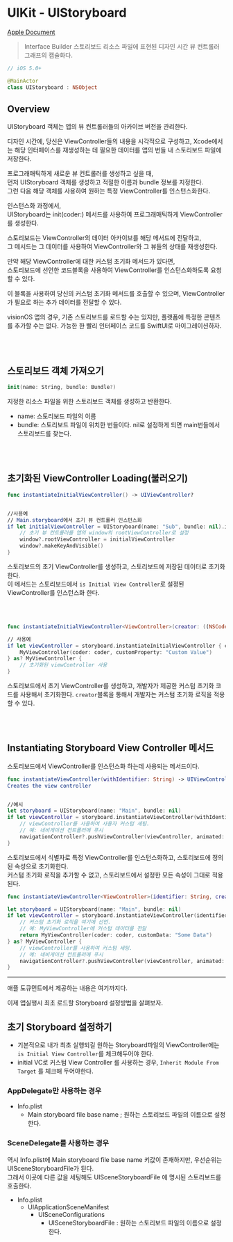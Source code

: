 # UIKit - UIStoryboard

[Apple Document](https://developer.apple.com/documentation/uikit/uistoryboard)
> Interface Builder 스토리보드 리소스 파일에 표현된 디자인 시간 뷰 컨트롤러 그래프의 캡슐화다.

```swift
// iOS 5.0+

@MainActor
class UIStoryboard : NSObject
```

## Overview

UIStoryboard 객체는 앱의 뷰 컨트롤러들의 아카이브 버전을 관리한다.  

디자인 시간에, 당신은 ViewController들의 내용을 시각적으로 구성하고, Xcode에서는 해당 인터페이스를 재생성하는 데 필요한 데이터를 앱의 번들 내 스토리보드 파일에 저장한다.  

프로그래매틱하게 새로운 뷰 컨트롤러를 생성하고 싶을 때,  
먼저 UIStoryboard 객체를 생성하고 적절한 이름과 bundle 정보를 지정한다.  
그런 다음 해당 객체를 사용하여 원하는 특정 ViewController를 인스턴스화한다.

인스턴스화 과정에서,  
UIStoryboard는 init(coder:) 메서드를 사용하여 프로그래매틱하게 ViewController를 생성한다.  

스토리보드는 ViewController의 데이터 아카이브를 해당 메서드에 전달하고,  
그 메서드는 그 데이터를 사용하여 ViewController와 그 뷰들의 상태를 재생성한다.  

만약 해당 ViewController에 대한 커스텀 초기화 메서드가 있다면,  
스토리보드에 선언한 코드블록을 사용하여 ViewController를 인스턴스화하도록 요청할 수 있다.  

이 블록을 사용하여 당신의 커스텀 초기화 메서드를 호출할 수 있으며, ViewController가 필요로 하는 추가 데이터를 전달할 수 있다. 

visionOS 앱의 경우, 기존 스토리보드를 로드할 수는 있지만, 플랫폼에 특정한 콘텐츠를 추가할 수는 없다. 
가능한 한 빨리 인터페이스 코드를 SwiftUI로 마이그레이션하자.

<br><br>

## 스토리보드 객체 가져오기

```swift
init(name: String, bundle: Bundle?)
```
지정한 리소스 파일을 위한 스토리보드 객체를 생성하고 반환한다.  
- name: 스토리보드 파일의 이름
- bundle: 스토리보드 파일이 위치한 번들이다. nil로 설정하게 되면 main번들에서 스토리보드를 찾는다.  

<br><br>

## 초기화된 ViewController Loading(불러오기)
```swift
func instantiateInitialViewController() -> UIViewController?


//사용예
// Main.storyboard에서 초기 뷰 컨트롤러 인스턴스화
if let initialViewController = UIStoryboard(name: "Sub", bundle: nil).instantiateInitialViewController() {
    // 초기 뷰 컨트롤러를 앱의 window의 rootViewController로 설정
    window?.rootViewController = initialViewController
    window?.makeKeyAndVisible()
}
```
스토리보드의 초기 ViewController를 생성하고, 스토리보드에 저장된 데이터로 초기화한다.  
이 메서드는 스토리보드에서 `is Initial View Controller`로 설정된 ViewController를 인스턴스화 한다.  

<br><br>

```swift
func instantiateInitialViewController<ViewController>(creator: ((NSCoder) -> ViewController?)?) -> ViewController?

// 사용예
if let viewController = storyboard.instantiateInitialViewController { coder in
    MyViewController(coder: coder, customProperty: "Custom Value")
} as? MyViewController {
    // 초기화된 viewController 사용
}
```
스토리보드에서 초기 ViewController를 생성하고, 개발자가 제공한 커스텀 초기화 코드를 사용해서 초기화한다.  `creator`블록을 통해서 개발자는 커스텀 초기화 로직을 적용할 수 있다.  

<br><br>

## Instantiating Storyboard View Controller 메서드 
스토리보드에서 ViewController를 인스턴스화 하는데 사용되는 메서드이다.   

```swift
func instantiateViewController(withIdentifier: String) -> UIViewController
Creates the view controller


//예시
let storyboard = UIStoryboard(name: "Main", bundle: nil)
if let viewController = storyboard.instantiateViewController(withIdentifier: "MyViewController") as? MyViewController {
    // viewController를 사용하여 사용자 커스텀 세팅.
    // 예: 네비게이션 컨트롤러에 푸시
    navigationController?.pushViewController(viewController, animated: true)
}

```
스토리보드에서 식별자로 특정 ViewController를 인스턴스화하고, 스토리보드에 정의된 속성으로 초기화한다.  
커스텀 초기화 로직을 추가할 수 없고, 스토리보드에서 설정한 모든 속성이 그대로 적용된다.  



```swift
func instantiateViewController<ViewController>(identifier: String, creator: ((NSCoder) -> ViewController?)?) -> ViewController

let storyboard = UIStoryboard(name: "Main", bundle: nil)
if let viewController = storyboard.instantiateViewController(identifier: "MyViewController") { coder in
    // 커스텀 초기화 로직을 여기에 선언.
    // 예: MyViewController에 커스텀 데이터를 전달
    return MyViewController(coder: coder, customData: "Some Data")
} as? MyViewController {
    // viewController를 사용하여 커스텀 세팅.
    // 예: 네비게이션 컨트롤러에 푸시
    navigationController?.pushViewController(viewController, animated: true)
}

```


------

애플 도큐먼트에서 제공하는 내용은 여기까지다.  

이제 앱실행시 최초 로드할 Storyboard 설정방법을 살펴보자.  

## 초기 Storyboard 설정하기
- 기본적으로 내가 최초 실행되길 원하는 Storyboard파일의 ViewController에는 `is Initial View Controller`를 체크해두어야 한다.  
- initial VC로  커스텀 View Controller 를 사용하는 경우, `Inherit Module From Target` 를 체크해 두어야한다.  


### AppDelegate만 사용하는 경우
- Info.plist
    - Main storyboard file base name ; 원하는 스토리보드 파일의 이름으로 설정한다. 
    
     
### SceneDelegate를 사용하는 경우
역시 Info.plist에  Main storyboard file base name 키값이 존재하지만, 우선순위는 UISceneStoryboardFile가 된다.  
그래서 이곳에 다른 값을 세팅해도 UISceneStoryboardFile 에 명시된 스토리보드를 호출한다.  

- Info.plist
    - UIApplicationSceneManifest
        - UISceneConfigurations
            - UISceneStoryboardFile : 원하는 스토리보드 파일의 이름으로 설정한다.  


